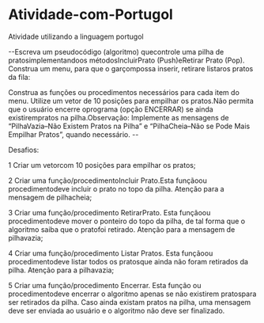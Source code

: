 # Atividade-com-Portugol
Atividade utilizando a linguagem portugol

--Escreva  um  pseudocódigo  (algoritmo)  quecontrole  uma  pilha  de  pratosimplementandoos métodosIncluirPrato (Push)eRetirar Prato (Pop). Construa um menu, para que o garçompossa inserir, retirare listaros pratos da fila:

Construa as funções ou procedimentos necessários para cada item do menu. Utilize um vetor de 10 posições para empilhar os pratos.Não permita que o usuário encerre oprograma (opção ENCERRAR) se ainda existirempratos na pilha.Observação:  Implemente  as  mensagens  de “PilhaVazia–Não  Existem Pratos  na Pilha” e “PilhaCheia–Não se Pode Mais Empilhar Pratos”, quando necessário. --

Desafios:

1 Criar um vetorcom 10 posições para empilhar os pratos;

2 Criar uma função/procedimentoIncluir Prato.Esta funçãoou procedimentodeve incluir o prato no topo da pilha. Atenção para a mensagem de pilhacheia;

3 Criar uma função/procedimento RetirarPrato. Esta funçãoou procedimentodeve mover o ponteiro do topo da pilha, de tal forma que o algoritmo saiba que o pratofoi retirado. Atenção para a mensagem de pilhavazia;

4 Criar uma função/procedimento Listar Pratos. Esta funçãoou procedimentodeve listar todos os pratosque ainda não foram retirados da pilha. Atenção para a pilhavazia;

5 Criar uma função/procedimento Encerrar. Esta função ou procedimentodeve encerrar o algoritmo apenas se não existirem pratospara ser retirados da pilha. Caso ainda existam pratos na pilha, uma mensagem deve ser enviada ao usuário e o algoritmo não deve ser finalizado.

